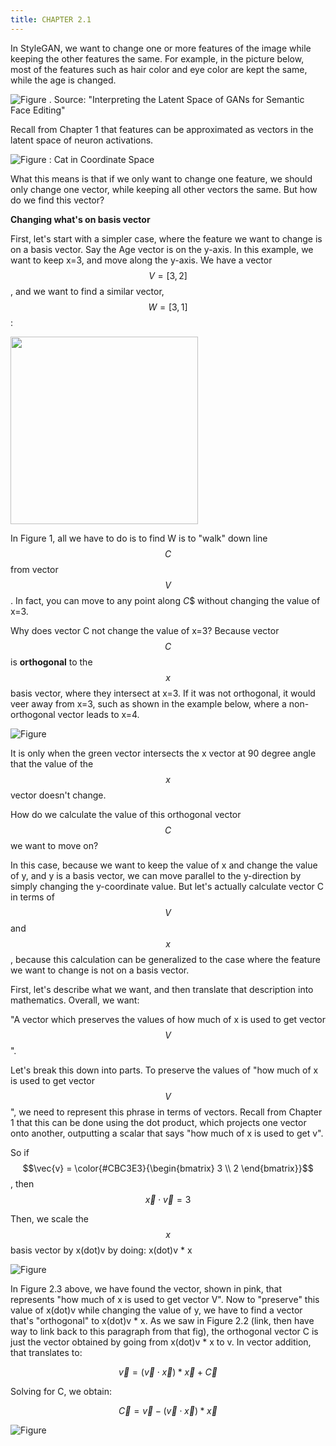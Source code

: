 ```yaml
---
title: CHAPTER 2.1
---
```

<script src="https://cdn.mathjax.org/mathjax/latest/MathJax.js?config=TeX-AMS-MML_HTMLorMML" type="text/javascript"></script>

In StyleGAN, we want to change one or more features of the image while keeping the other features the same. For example, in the picture below, most of the features such as hair color and eye color are kept the same, while the age is changed.

![Figure . Source: "Interpreting the Latent Space of GANs for Semantic Face Editing"](/ch2/youngtoOld.PNG)

Recall from Chapter 1 that features can be approximated as vectors in the latent space of neuron activations.

![Figure : Cat in Coordinate Space](/cob/fig6.PNG)

What this means is that if we only want to change one feature, we should only change one vector, while keeping all other vectors the same. But how do we find this vector? 

**Changing what's on basis vector**

First, let's start with a simpler case, where the feature we want to change is on a basis vector. Say the Age vector is on the y-axis. In this example, we want to keep x=3, and move along the y-axis. We have a vector $$V=[3,2]$$, and we want to find a similar vector, $$W=[3,1]$$:

<!--- ![Figure ](/ch2/VtoW.PNG) --->
<img src="/ch2/VtoW.PNG" width="300" height="300">


In Figure 1, all we have to do is to find W is to "walk" down line $$C$$ from vector $$V$$. In fact, you can move to any point along $C$$ without changing the value of x=3. 

Why does vector C not change the value of x=3? Because vector $$C$$ is **orthogonal** to the $$x$$ basis vector, where they intersect at x=3. If it was not orthogonal, it would veer away from x=3, such as shown in the example below, where a non-orthogonal vector leads to x=4.

![Figure ](/ch2/VtoW_veer.PNG)

It is only when the green vector intersects the x vector at 90 degree angle that the value of the $$x$$ vector doesn't change.

How do we calculate the value of this orthogonal vector $$C$$ we want to move on?

In this case, because we want to keep the value of x and change the value of y, and y is a basis vector, we can move parallel to the y-direction by simply changing the y-coordinate value. But let's actually calculate vector C in terms of $$V$$ and $$x$$, because this calculation can be generalized to the case where the feature we want to change is not on a basis vector.

First, let's describe what we want, and then translate that description into mathematics. Overall, we want:

"A vector which preserves the values of how much of x is used to get vector $$V$$".

Let's break this down into parts. To preserve the values of "how much of x is used to get vector $$V$$", we need to represent this phrase in terms of vectors. Recall from Chapter 1 that this can be done using the dot product, which projects one vector onto another, outputting a scalar that says "how much of x is used to get v".

<!--- v = [3 2] --->
So if $$\vec{v} = \color{#CBC3E3}{\begin{bmatrix} 3 \\ 2 \end{bmatrix}}$$, then $$\vec{x} \cdot \vec{v} = 3$$

Then, we scale the $$x$$ basis vector by x(dot)v by doing: x(dot)v * x

![Figure ](/ch2/VtoW_orth.PNG)

In Figure 2.3 above, we have found the vector, shown in pink, that represents "how much of x is used to get vector V". Now to "preserve" this value of x(dot)v while changing the value of y, we have to find a vector that's "orthogonal" to x(dot)v * x. As we saw in Figure 2.2 (link, then have way to link back to this paragraph from that fig), the orthogonal vector C is just the vector obtained by going from x(dot)v * x to v. In vector addition, that translates to: 

$$\vec{v} = (\vec{v} \cdot \vec{x}) * \vec{x} + \vec{C}$$

Solving for C, we obtain:

$$\vec{C} = \vec{v} - (\vec{v} \cdot \vec{x}) * \vec{x}$$

![Figure ](/ch2/equation_C.PNG)
